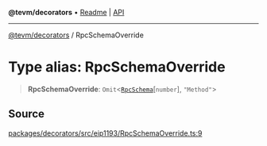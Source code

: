 **@tevm/decorators** • [Readme](../README.md) \| [API](../globals.md)

***

[@tevm/decorators](../README.md) / RpcSchemaOverride

# Type alias: RpcSchemaOverride

> **RpcSchemaOverride**: `Omit`\<[`RpcSchema`](RpcSchema.md)\[`number`\], `"Method"`\>

## Source

[packages/decorators/src/eip1193/RpcSchemaOverride.ts:9](https://github.com/evmts/tevm-monorepo/blob/main/packages/decorators/src/eip1193/RpcSchemaOverride.ts#L9)
